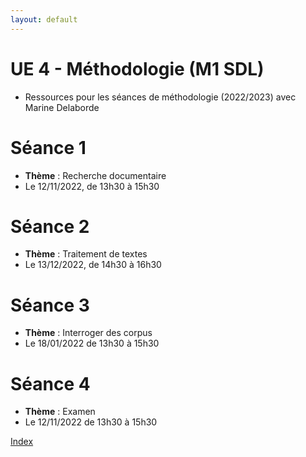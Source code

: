 ```yaml
---
layout: default
---
```


#  UE 4 - Méthodologie (M1 SDL)
- Ressources pour les séances de méthodologie (2022/2023) avec Marine Delaborde

# Séance 1
- **Thème** : Recherche documentaire
- Le 12/11/2022, de 13h30 à 15h30

# Séance 2
- **Thème** : Traitement de textes
- Le 13/12/2022, de 14h30 à 16h30 

# Séance 3
- **Thème** : Interroger des corpus
- Le 18/01/2022 de 13h30 à 15h30

# Séance 4
- **Thème** : Examen
- Le 12/11/2022 de 13h30 à 15h30

[Index](./)